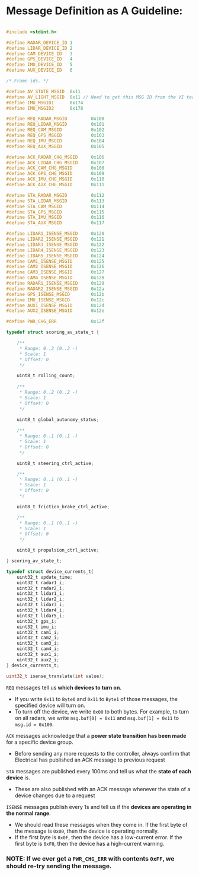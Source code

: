 # Message Definition as A Guideline:

``` C

#include <stdint.h>

#define RADAR_DEVICE_ID 1
#define LIDAR_DEVICE_ID 2
#define CAM_DEVICE_ID   3
#define GPS_DEVICE_ID   4
#define IMU_DEVICE_ID   5
#define AUX_DEVICE_ID   6

/* Frame ids. */

#define AV_STATE_MSGID  0x11
#define AV_LIGHT_MSGID  0x11 // Need to get this MSG ID from the VI team
#define IMU_MSGID1      0x174
#define IMU_MSGID2      0x178

#define REQ_RADAR_MSGID         0x100
#define REQ_LIDAR_MSGID         0x101
#define REQ_CAM_MSGID           0x102
#define REQ_GPS_MSGID           0x103
#define REQ_IMU_MSGID           0x104
#define REQ_AUX_MSGID           0x105

#define ACK_RADAR_CHG_MSGID     0x106
#define ACK_LIDAR_CHG_MSGID     0x107
#define ACK_CAM_CHG_MSGID       0x108
#define ACK_GPS_CHG_MSGID       0x109
#define ACK_IMU_CHG_MSGID       0x110
#define ACK_AUX_CHG_MSGID       0x111

#define STA_RADAR_MSGID         0x112
#define STA_LIDAR_MSGID         0x113
#define STA_CAM_MSGID           0x114
#define STA_GPS_MSGID           0x115
#define STA_IMU_MSGID           0x116
#define STA_AUX_MSGID           0x117

#define LIDAR1_ISENSE_MSGID     0x120
#define LIDAR2_ISENSE_MSGID     0x121
#define LIDAR3_ISENSE_MSGID     0x122
#define LIDAR4_ISENSE_MSGID     0x123
#define LIDAR5_ISENSE_MSGID     0x124
#define CAM1_ISENSE_MSGID       0x125
#define CAM2_ISENSE_MSGID       0x126
#define CAM3_ISENSE_MSGID       0x127
#define CAM4_ISENSE_MSGID       0x128
#define RADAR1_ISENSE_MSGID     0x129
#define RADAR2_ISENSE_MSGID     0x12a
#define GPS_ISENSE_MSGID        0x12b
#define IMU_ISENSE_MSGID        0x12c
#define AUX1_ISENSE_MSGID       0x12d
#define AUX2_ISENSE_MSGID       0x12e

#define PWR_CHG_ERR             0x12f

typedef struct scoring_av_state_t {

    /**
     * Range: 0..3 (0..3 -)
     * Scale: 1
     * Offset: 0
     */

    uint8_t rolling_count;
    
    /**
     * Range: 0..2 (0..2 -)
     * Scale: 1
     * Offset: 0
     */

    uint8_t global_autonomy_status;
    
    /**
     * Range: 0..1 (0..1 -)
     * Scale: 1
     * Offset: 0
     */

    uint8_t steering_ctrl_active;

    /**
     * Range: 0..1 (0..1 -)
     * Scale: 1
     * Offset: 0
     */

    uint8_t friction_brake_ctrl_active;

    /**
     * Range: 0..1 (0..1 -)
     * Scale: 1
     * Offset: 0
     */

    uint8_t propulsion_ctrl_active;

} scoring_av_state_t;

typedef struct device_currents_t{
    uint32_t update_time;
    uint32_t radar1_i;
    uint32_t radar2_i;
    uint32_t lidar1_i;
    uint32_t lidar2_i;
    uint32_t lidar3_i;
    uint32_t lidar4_i;
    uint32_t lidar5_i;
    uint32_t gps_i;
    uint32_t imu_i;
    uint32_t cam1_i;
    uint32_t cam2_i;
    uint32_t cam3_i;
    uint32_t cam4_i;
    uint32_t aux1_i;
    uint32_t aux2_i;
} device_currents_t;

uint32_t isense_translate(int value);

```

`REQ` messages tell us **which devices to turn on**. 
- If you write `0x11` to `Byte0` and `0x11` to `Byte1` of those messages, the specified device will turn on. 
- To turn off the device, we write `0x00` to both bytes. For example, to turn on all radars, we write `msg.buf[0] = 0x11` and `msg.buf[1] = 0x11` to `msg.id = 0x100`.

`ACK` messages acknowledge that a **power state transition has been made** for a specific device group. 
- Before sending any more requests to the controller, always confirm that Electrical has published an ACK message to previous request

`STA` messages are published every 100ms and tell us what the **state of each device** is. 
- These are also published with an ACK message whenever the state of a device changes due to a request

`ISENSE` messages publish every 1s and tell us if the **devices are operating in the normal range**. 
- We should read these messages when they come in. If the first byte of the message is `0x00`, then the device is operating normally. 
- If the first byte is `0x0F`, then the device has a low-current error. If the first byte is `0xF0`, then the device has a high-current warning.

### NOTE: If we ever get a `PWR_CHG_ERR` with contents `0xFF`,  we should re-try sending the message.
